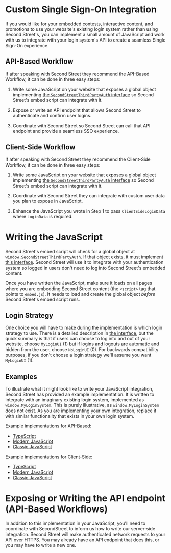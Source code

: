 # Custom Single Sign-On Integration

If you would like for your embedded contests, interactive content, and promotions to use your website's existing login system rather than using Second Street's, you can implement a small amount of JavaScript and work with us to integrate with your login system's API to create a seamless Single Sign-On experience.

## API-Based Workflow
If after speaking with Second Street they recommend the API-Based Workflow, it can be done in three easy steps:

1. Write some JavaScript on your website that exposes a global object implementing [the `SecondStreetThirdPartyAuth` interface](https://github.com/secondstreet/custom-sso/blob/master/interface.ts) so Second Street's embed script can integrate with it.

2. Expose or write an API endpoint that allows Second Street to authenticate and confirm user logins.

3. Coordinate with Second Street so Second Street can call that API endpoint and provide a seamless SSO experience.

## Client-Side Workflow
If after speaking with Second Street they recommend the Client-Side Workflow, it can be done in three easy steps:

1. Write some JavaScript on your website that exposes a global object implementing [the `SecondStreetThirdPartyAuth` interface](https://github.com/secondstreet/custom-sso/blob/master/interface.ts) so Second Street's embed script can integrate with it.

2. Coordinate with Second Street they can integrate with custom user data you plan to expose in JavaScript.

3. Enhance the JavaScript you wrote in Step 1 to pass `ClientSideLoginData` where `LoginData` is required.


# Writing the JavaScript

Second Street's embed script will check for a global object at `window.SecondStreetThirdPartyAuth`. If that object exists, it must implement [this interface](https://github.com/secondstreet/custom-sso/blob/master/interface.ts). Second Street will use it to integrate with your authentication system so logged in users don't need to log into Second Street's embedded content.

Once you have written the JavaScript, make sure it loads on all pages where you are embedding Second Street content (the `<script>` tag that points to `embed.js`). It needs to load and create the global object _before_ Second Street's embed script runs.

## Login Strategy
One choice you will have to make during the implementation is which login strategy to use. There is a detailed description in [the interface](https://github.com/secondstreet/custom-sso/blob/master/interface.ts), but the quick summary is that if users can choose to log into and out of your website, choose `MyLoginUI` (1) but if logins and logouts are automatic and hidden from the user, choose `NoLoginUI` (0). For backwards compatibility purposes, if you don't choose a login strategy we'll assume you want `MyLoginUI` (1).

 ## Examples

 To illustrate what it might look like to write your JavaScript integration, Second Street has provided an example implementation. It is written to integrate with an imaginary existing login system, implemented as `window.MyLoginSystem`. This is purely illustrative, as `window.MyLoginSystem` does not exist. As you are implementing your own integration, replace it with similar functionality that exists in your own login system.

Example implementations for API-Based:

 - [TypeScript](https://github.com/secondstreet/custom-sso/blob/master/examples/api-based-workflow/typescript.ts)
 - [Modern JavaScript](https://github.com/secondstreet/custom-sso/blob/master/examples/api-based-workflow/es6-plus.js)
 - [Classic JavaScript](https://github.com/secondstreet/custom-sso/blob/master/examples/api-based-workflow/classic-javascript.js)

Example implementations for Client-Side:

 - [TypeScript](https://github.com/secondstreet/custom-sso/blob/master/examples/client-side-workflow/typescript.ts)
 - [Modern JavaScript](https://github.com/secondstreet/custom-sso/blob/master/examples/client-side-workflow/es6-plus.js)
 - [Classic JavaScript](https://github.com/secondstreet/custom-sso/blob/master/examples/client-side-workflow/classic-javascript.js)

# Exposing or Writing the API endpoint (API-Based Workflows)

In addition to this implementation in your JavaScript, you'll need to coordinate with SecondStreet to inform us how to write our server-side integration. Second Street will make authenticated network requests to your API over HTTPS. You may already have an API endpoint that does this, or you may have to write a new one.
